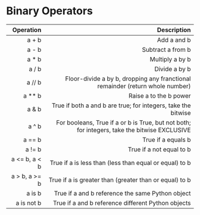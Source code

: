 # Binary Operators

| Operation    | Description                                                                                  |
|-------------:|---------------------------------------------------------------------------------------------:|
| a + b        | Add a and b                                                                                  |
| a - b        | Subtract a from b                                                                            |
| a * b        | Multiply a by b                                                                              |
| a / b        | Divide a by b                                                                                |
| a // b       | Floor-divide a by b, dropping any franctional remainder (return whole number)                |
| a ** b       | Raise a to the b power                                                                       |
| a & b        | True if both a and b are true; for integers, take the bitwise                                |
| a ^ b        | For booleans, True if a or b is True, but not both; for integers, take the bitwise EXCLUSIVE |
| a == b       | True if a equals b                                                                           |
| a != b       | True if a not equal to b                                                                     |
| a <= b, a < b| True if a is less than (less than equal or equal) to b                                       |
| a > b, a >= b| True if a is greater than (greater than or equal) to b                                       |
| a is b       | True if a and b reference the same Python object                                             |
| a is not b   | True if a and b reference different Python objects                                           |
